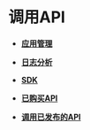 # 调用API<a name="ZH-CN_TOPIC_0000001143000284"></a>

-   **[应用管理](应用管理.md)**  

-   **[日志分析](日志分析.md)**  

-   **[SDK](SDK.md)**  

-   **[已购买API](已购买API.md)**  

-   **[调用已发布的API](调用已发布的API.md)**  


